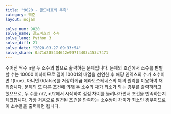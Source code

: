 ```yaml
---
title: "9020 - 골드바흐의 추측"
category: 백준
layout: nojam

solve_num: 9020
solve_name: 골드바흐의 추측
solve_lang: Python 3
solve_diff: 21
solve_date: "2020-03-27 09:33:54"
solve_share: 0a71d285434642e997f4403c153c7471
---
```


주어진 짝수 n을 두 소수의 합으로 출력하는 문제입니다. 문제의 조건에서 소수를 판별할 수는 10000 이하이므로 길이 10001의 배열을 선언한 후 해당 인덱스의 수가 소수이면 1(true), 아니면 0(false)를 저장하게끔 에라토스테네스의 체의 원리를 이용하여 채워줍니다. 문제의 또 다른 조건에 의해 두 소수의 차가 최소가 되는 경우를 출력하라고 했으므로, 두 수를 n/2, n/2에서 시작하여 점점 차이를 늘려나가면서 조건을 만족하는지 체크합니다. 가장 처음으로 발견된 조건을 만족하는 소수쌍이 차이가 최소인 경우이므로 이 소수들을 출력하면 됩니다.
